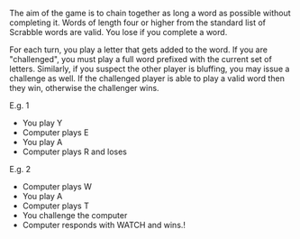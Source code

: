 The aim of the game is to chain together as long a word as possible without completing it. Words of length four or higher from the standard list of Scrabble words are valid. You lose if you complete a word.

For each turn, you play a letter that gets added to the word. If you are "challenged", you must play a full word prefixed with the current set of letters. Similarly, if you suspect the other player is bluffing, you may issue a challenge as well. If the challenged player is able to play a valid word then they win, otherwise the challenger wins.

E.g. 1
- You play Y
- Computer plays E
- You play A
- Computer plays R and loses

E.g. 2
- Computer plays W
- You play A
- Computer plays T
- You challenge the computer
- Computer responds with WATCH and wins.!
